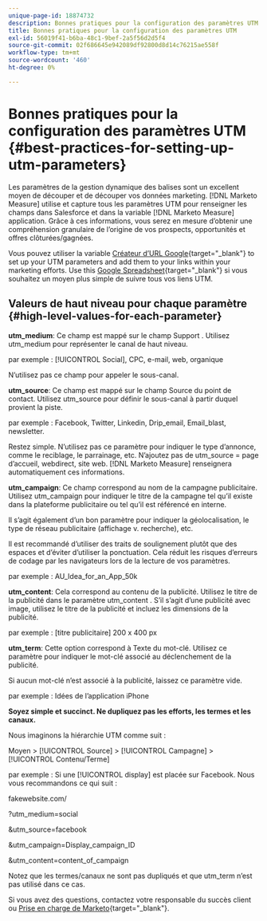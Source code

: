 ```yaml
---
unique-page-id: 18874732
description: Bonnes pratiques pour la configuration des paramètres UTM - [!DNL Marketo Measure] - Documentation du produit
title: Bonnes pratiques pour la configuration des paramètres UTM
exl-id: 56019f41-b6ba-48c1-9bef-2a5f56d2d5f4
source-git-commit: 02f686645e942089df92800d8d14c76215ae558f
workflow-type: tm+mt
source-wordcount: '460'
ht-degree: 0%

---
```


# Bonnes pratiques pour la configuration des paramètres UTM {#best-practices-for-setting-up-utm-parameters}

Les paramètres de la gestion dynamique des balises sont un excellent moyen de découper et de découper vos données marketing. [!DNL Marketo Measure] utilise et capture tous les paramètres UTM pour renseigner les champs dans Salesforce et dans la variable [!DNL Marketo Measure] application. Grâce à ces informations, vous serez en mesure d’obtenir une compréhension granulaire de l’origine de vos prospects, opportunités et offres clôturées/gagnées.

Vous pouvez utiliser la variable [Créateur d’URL Google](https://support.google.com/analytics/answer/1033867?hl=en){target="_blank"} to set up your UTM parameters and add them to your links within your marketing efforts. Use this [Google Spreadsheet](https://docs.google.com/spreadsheets/d/1QCIr1WUJQHE68cA4VTks2XE7nxuryaUymCEy_23-Oew/edit#gid=0){target="_blank"} si vous souhaitez un moyen plus simple de suivre tous vos liens UTM.

## Valeurs de haut niveau pour chaque paramètre {#high-level-values-for-each-parameter}

**utm_medium**: Ce champ est mappé sur le champ Support . Utilisez utm_medium pour représenter le canal de haut niveau.

par exemple : [!UICONTROL Social], CPC, e-mail, web, organique

N’utilisez pas ce champ pour appeler le sous-canal.

**utm_source**: Ce champ est mappé sur le champ Source du point de contact. Utilisez utm_source pour définir le sous-canal à partir duquel provient la piste.

par exemple : Facebook, Twitter, Linkedin, Drip_email, Email_blast, newsletter.

Restez simple. N’utilisez pas ce paramètre pour indiquer le type d’annonce, comme le reciblage, le parrainage, etc. N’ajoutez pas de utm_source = page d’accueil, webdirect, site web. [!DNL Marketo Measure] renseignera automatiquement ces informations.

**utm_campaign**: Ce champ correspond au nom de la campagne publicitaire. Utilisez utm_campaign pour indiquer le titre de la campagne tel qu’il existe dans la plateforme publicitaire ou tel qu’il est référencé en interne.

Il s’agit également d’un bon paramètre pour indiquer la géolocalisation, le type de réseau publicitaire (affichage v. recherche), etc.

Il est recommandé d’utiliser des traits de soulignement plutôt que des espaces et d’éviter d’utiliser la ponctuation. Cela réduit les risques d’erreurs de codage par les navigateurs lors de la lecture de vos paramètres.

par exemple : AU_Idea_for_an_App_50k

**utm_content**: Cela correspond au contenu de la publicité. Utilisez le titre de la publicité dans le paramètre utm_content . S’il s’agit d’une publicité avec image, utilisez le titre de la publicité et incluez les dimensions de la publicité.

par exemple : [titre publicitaire] 200 x 400 px

**utm_term**: Cette option correspond à Texte du mot-clé. Utilisez ce paramètre pour indiquer le mot-clé associé au déclenchement de la publicité.

Si aucun mot-clé n’est associé à la publicité, laissez ce paramètre vide.

par exemple : Idées de l’application iPhone

**Soyez simple et succinct. Ne dupliquez pas les efforts, les termes et les canaux.**

Nous imaginons la hiérarchie UTM comme suit :

Moyen > [!UICONTROL Source] > [!UICONTROL Campagne] > [!UICONTROL Contenu/Terme]

par exemple : Si une [!UICONTROL display] est placée sur Facebook. Nous vous recommandons ce qui suit :

fakewebsite.com/

?utm_medium=social

&amp;utm_source=facebook

&amp;utm_campaign=Display_campaign_ID

&amp;utm_content=content_of_campaign

Notez que les termes/canaux ne sont pas dupliqués et que utm_term n’est pas utilisé dans ce cas.

Si vous avez des questions, contactez votre responsable du succès client ou [Prise en charge de Marketo](https://nation.marketo.com/t5/support/ct-p/Support){target="_blank"}.

